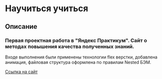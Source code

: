 # Научиться учиться
## Описание
### Первая проектная работа в "Яндекс Практикум". Сайт о методах повышения качества полученных знаний.
Входе выполнения были применены технологии flex верстки, добавлена анимация, файловая структура оформлена по правилам Nested БЭМ.

[Ссылка на сайт](https://kripns.github.io/how-to-learn/)
